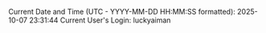 Current Date and Time (UTC - YYYY-MM-DD HH:MM:SS formatted): 2025-10-07 23:31:44
Current User's Login: luckyaiman
